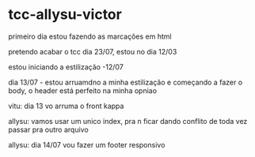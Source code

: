 # tcc-allysu-victor

primeiro dia estou fazendo as marcações em html 

pretendo acabar o tcc dia 23/07, estou no dia 12/03

estou iniciando a estilização -12/07

dia 13/07 - estou arruamdno a minha estilização e começando a fazer o body, o header está perfeito na minha opniao

vitu: dia 13 vo arruma o front kappa

allysu: vamos usar um unico index, pra n ficar dando conflito de toda vez passar pra outro arquivo

allysu: dia 14/07 vou fazer um footer responsivo
